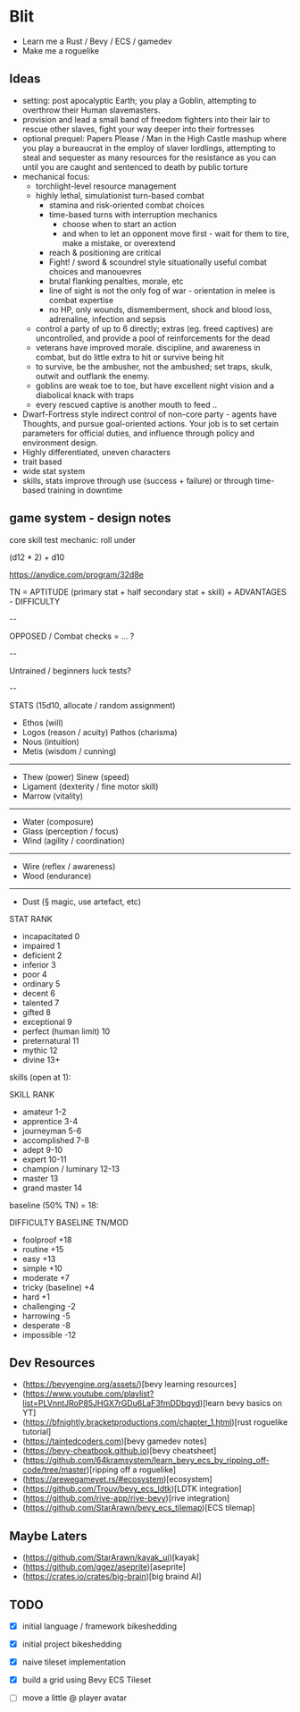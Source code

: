 # Blit

- Learn me a Rust / Bevy / ECS / gamedev
- Make me a roguelike

## Ideas

- setting: post apocalyptic Earth; you play a Goblin, attempting to overthrow their Human slavemasters.
- provision and lead a small band of freedom fighters into their lair to rescue other slaves, fight your way deeper into their fortresses
- optional prequel: Papers Please / Man in the High Castle mashup where you play a bureaucrat in the employ of slaver lordlings, attempting to steal and sequester as many resources for the resistance as you can until you are caught and sentenced to death by public torture
- mechanical focus:
  - torchlight-level resource management
  - highly lethal, simulationist turn-based combat
    - stamina and risk-oriented combat choices
    - time-based turns with interruption mechanics
      - choose when to start an action
      - and when to let an opponent move first - wait for them to tire, make a mistake, or overextend
    - reach & positioning are critical
    - Fight! / sword & scoundrel style situationally useful combat choices and manouevres
    - brutal flanking penalties, morale, etc
    - line of sight is not the only fog of war - orientation in melee is combat expertise
    - no HP, only wounds, dismemberment, shock and blood loss, adrenaline, infection and sepsis
  - control a party of up to 6 directly; extras (eg. freed captives) are uncontrolled, and provide a pool of reinforcements for the dead
  - veterans have improved morale. discipline, and awareness in combat, but do little extra to hit or survive being hit
  - to survive, be the ambusher, not the ambushed; set traps, skulk, outwit and outflank the enemy.
  - goblins are weak toe to toe, but have excellent night vision and a diabolical knack with traps
  - every rescued captive is another mouth to feed  ..
- Dwarf-Fortress style indirect control of non-core party - agents have Thoughts, and pursue goal-oriented actions. Your job is to set certain parameters for official duties, and influence through policy and environment design.
- Highly differentiated, uneven characters
 - trait based
 - wide stat system
 - skills, stats improve through use (success + failure) or through time-based training in downtime

## game system - design notes

core skill test mechanic: roll under

(d12 * 2) + d10

https://anydice.com/program/32d8e

TN = APTITUDE (primary stat + half secondary stat + skill) + ADVANTAGES - DIFFICULTY

--

OPPOSED / Combat checks =  … ? 

-- 

Untrained / beginners luck tests? 

--

STATS (15d10, allocate / random assignment)

- Ethos (will)
- Logos (reason / acuity) Pathos (charisma)
- Nous (intuition)
- Metis (wisdom / cunning)
---
- Thew (power) Sinew (speed)
- Ligament (dexterity / fine motor skill)
- Marrow (vitality)
---
- Water (composure)
- Glass (perception / focus)
- Wind (agility / coordination)
---
- Wire (reflex / awareness)
- Wood (endurance)
---
- Dust (§ magic, use artefact, etc)

STAT	RANK
- incapacitated	0   
- impaired	1   
- deficient	2  
- inferior	3  
- poor	4  
- ordinary	5  
- decent	6  
- talented	7    
- gifted	8  
- exceptional	9  
- perfect (human limit)	10 
- preternatural	11 
- mythic	12 
- divine	13+

skills (open at 1):

SKILL	RANK
- amateur	1-2  
- apprentice	3-4  
- journeyman	5-6  
- accomplished	7-8  
- adept	9-10  
- expert	10-11 
- champion / luminary	12-13
- master	13   
- grand master	14   

baseline (50% TN) = 18:

DIFFICULTY	BASELINE	TN/MOD
- foolproof	+18	
- routine	+15	
- easy	+13	
- simple	+10	
- moderate	+7	
- tricky (baseline)	+4	
- hard	+1	
- challenging	-2	
- harrowing	-5	
- desperate	-8	
- impossible	-12	

## Dev Resources
- (https://bevyengine.org/assets/)[bevy learning resources]
- (https://www.youtube.com/playlist?list=PLVnntJRoP85JHGX7rGDu6LaF3fmDDbqyd)[learn bevy basics on YT]
- (https://bfnightly.bracketproductions.com/chapter_1.html)[rust roguelike tutorial]
- (https://taintedcoders.com)[bevy gamedev notes]
- (https://bevy-cheatbook.github.io)[bevy cheatsheet]
- (https://github.com/64kramsystem/learn_bevy_ecs_by_ripping_off-code/tree/master)[ripping off a roguelike]
- (https://arewegameyet.rs/#ecosystem)[ecosystem]
- (https://github.com/Trouv/bevy_ecs_ldtk)[LDTK integration]
- (https://github.com/rive-app/rive-bevy)[rive integration]
- (https://github.com/StarArawn/bevy_ecs_tilemap)[ECS tilemap]


## Maybe Laters
- (https://github.com/StarArawn/kayak_ui)[kayak]
- (https://github.com/ggez/aseprite)[aseprite]
- (https://crates.io/crates/big-brain)[big braind AI]

## TODO 

 - [x] initial language / framework bikeshedding
 - [x] initial project bikeshedding
 - [x] naive tileset implementation
 - [x] build a grid using Bevy ECS Tileset
 - [ ] move a little @ player avatar


